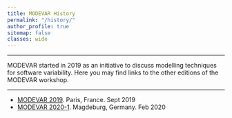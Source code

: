 ```yaml
---
title: MODEVAR History
permalink: "/history/"
author_profile: true
sitemap: false
classes: wide
---
```


---
MODEVAR started in 2019 as an initiative to discuss modelling techniques for software variability. Here you may find links to the other editions of the MODEVAR workshop. 

---

- [MODEVAR 2019](https://modevar.github.io/2019/). Paris, France. Sept 2019
- [MODEVAR 2020-1](https://modevar.github.io/2020-1/). Magdeburg, Germany. Feb 2020
 
